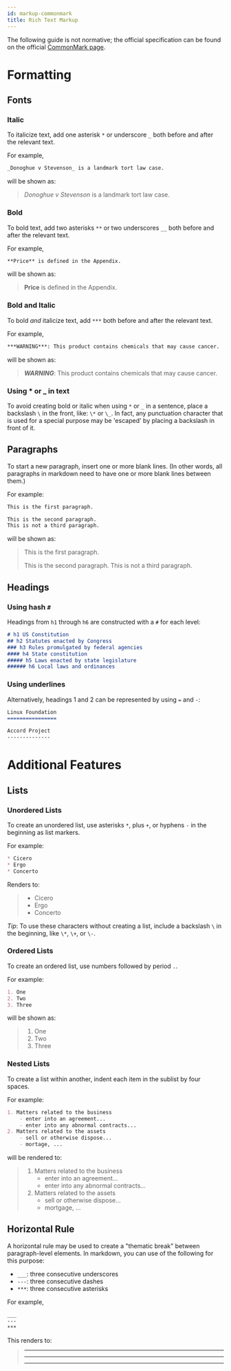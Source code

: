 ```yaml
---
id: markup-commonmark
title: Rich Text Markup
---
```


The following guide is not normative; the official specification can be found on the official [CommonMark page](https://commonmark.org/).

# Formatting
## Fonts
### Italic
To italicize text, add one asterisk `*` or underscore `_` both before and after the relevant text.

For example,
```md
_Donoghue v Stevenson_ is a landmark tort law case.
```

will be shown as:

>_Donoghue v Stevenson_ is a landmark tort law case.

### Bold
To bold text, add two asterisks `**` or two underscores `__` both before and after the relevant text.

For example,
```md
**Price** is defined in the Appendix.
```

will be shown as:

> **Price** is defined in the Appendix.


### Bold and Italic
To bold _and_ italicize text, add `***` both before and after the relevant text.

For example,
```md
***WARNING***: This product contains chemicals that may cause cancer.
```
will be shown as:

> ***WARNING***: This product contains chemicals that may cause cancer.


### Using \* or \_ in text
To avoid creating bold or italic when using `*` or `_` in a sentence, place a backslash `\` in the front, like: `\*` or `\_`. In fact, any punctuation character that is used for a special purpose may be 'escaped' by placing a backslash in front of it.

## Paragraphs
To start a new paragraph, insert one or more blank lines. (In other words, all paragraphs in markdown need to have one or more blank lines between them.)

For example:

```md
This is the first paragraph.

This is the second paragraph.
This is not a third paragraph.
```
will be shown as:

>This is the first paragraph.
>
>This is the second paragraph.
>This is not a third paragraph.


## Headings

### Using hash `#`
Headings from `h1` through `h6` are constructed with a `#` for each level:

```md
# h1 US Constitution
## h2 Statutes enacted by Congress
### h3 Rules promulgated by federal agencies
#### h4 State constitution
##### h5 Laws enacted by state legislature
###### h6 Local laws and ordinances
```

### Using underlines
Alternatively, headings 1 and 2 can be represented by using `=` and `-`:

```md
Linux Foundation
================

Accord Project
--------------
```


# Additional Features

## Lists

### Unordered Lists
To create an unordered list, use asterisks `*`, plus `+`, or hyphens `-` in the beginning as list markers.

For example:
```md
* Cicero
* Ergo
* Concerto
```

Renders to:
>* Cicero
>* Ergo
>* Concerto

*Tip*: To use these characters without creating a list, include a backslash `\` in the beginning, like `\*`, `\+`, or `\-`.

### Ordered Lists
To create an ordered list, use numbers followed by period `.`.

For example:
```md
1. One
2. Two
3. Three
```

will be shown as:
>1. One
>2. Two
>3. Three

<!-- Sometimes lists change, and when they do it's a pain to re-order all of the numbers. Markdown solves this problem by allowing you to use 1. before each item in the list. Like this...-->

### Nested Lists

To create a list within another, indent each item in the sublist by four spaces.

For example:
```md
1. Matters related to the business
    - enter into an agreement...
    - enter into any abnormal contracts...
2. Matters related to the assets
    - sell or otherwise dispose...
    - mortage, ...
```

will be rendered to:
>1. Matters related to the business
>    - enter into an agreement...
>    - enter into any abnormal contracts...
>2. Matters related to the assets
>    - sell or otherwise dispose...
>    - mortgage, ...


## Horizontal Rule

A horizontal rule may be used to create a "thematic break" between paragraph-level elements. In markdown, you can use of the following for this purpose:

* `___`: three consecutive underscores
* `---`: three consecutive dashes
* `***`: three consecutive asterisks

For example,
```md
___
---
***
```

This renders to:

>___
>
>---
>
>***

<!--References:
Commonmark official page and tutorial: https://commonmark.org/help/
OpenLaw Beginner's Guide: https://docs.openlaw.io/beginners-guide/
Markdown cheatsheet: https://gist.github.com/jonschlinkert/5854601
Headings example: http://www.nyc.gov/html/conflicts/downloads/pdf2/municipal_ethics_laws_ny_state/introduction_to_american_law.pdf
-->
